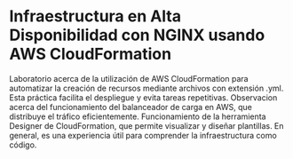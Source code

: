 # Infraestructura en Alta Disponibilidad con NGINX usando AWS CloudFormation
Laboratorio acerca de la utilización de AWS CloudFormation para automatizar la creación de recursos mediante archivos con extensión .yml. Esta práctica facilita el despliegue y evita tareas repetitivas. Observacion acerca del funcionamiento del balanceador de carga en AWS, que distribuye el tráfico eficientemente. Funcionamiento de la herramienta Designer de CloudFormation, que permite visualizar y diseñar plantillas. En general, es una experiencia útil para comprender la infraestructura como código.
